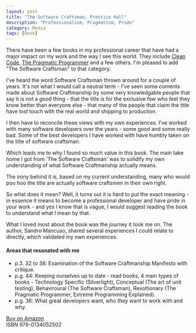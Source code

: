 ```yaml
---
layout: post
title: "The Software Craftsman, Prentice Hall"
description: "Professionalism, Pragmatism, Pride"
category: Media
tags: [Book]
---
```

There have been a few books in my professional career that have had a major impact on my work and the way I see this world. They include [Clean Code](http://bookreviews.markpearl.co.za/Clean-Code/), [The Pragmatic Programmer](http://bookreviews.markpearl.co.za/The-Pragmatic-Programmer/) and a few others. I'm pleased to add "The Software Craftsman" to that category.

I've heard the word Software Craftsman thrown around for a couple of years. It's not what I would call a neutral term - I've seen some coments made about Software Craftmanship by some very knowledgable people that say it is not a good thing - that the title is for the exclusive few who feel they know better than everyone else - that many of the people that claim the title have lost touch with the real world and shipping to production. 

I then have to reconcile these views with my own experiences. I've worked with many software developers over the years - some good and some really bad. Some of the best developers I have worked with have humbly taken on the title of software craftsman. 

Which leads me to why I found so much value in this book. The main take home I got from 'The Software Craftsman' was to solidify my own understanding of what Software Craftmanship actually means.

The irony behind it is, based on my current understanding, many who would poo hoo the title are actually software craftsmen in their own right.
 
So what does it mean? Well, it turns out it is hard to put the exact meaning - in essence it means to become a professional developer and have pride in your work - and yes I know that is vague, I would suggest reading the book to understand what I mean by that.

What I loved most about the book was the journey it took me on. The author, Sandro Mancuso, shared several experiences I could relate to directly, which validated my own experiences.

#### Areas that resonated with me ####

- p.3. 32 to 38: Examination of the Software Craftmanship Manifesto with critique.  
- p.g. 44: Keeping ourselves up to date - read books, 4 main types of books - Technology Specific (Silverlight), Conceptual (The art of unit testing), Behaviroural (The Software Craftsman), Revoltionary (The Pragmatic Programmer, Extreme Programming Explained).
- p.g. 36: What great developers want, who they want to work with and why.  

[Buy on Amazon](http://www.amazon.com/The-Software-Craftsman-Professionalism-Pragmatism/dp/0134052501)  
ISBN 978-0134052502
